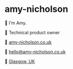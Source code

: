 # amy-nicholson

:wave: I'm Amy.

:memo: Technical product owner

:link: [amy-nicholson.co.uk](https://amy-nicholson.co.uk)

:email: [hello@amy-nicholson.co.uk](mailto:hello@amy-nicholson.co.uk)

:round_pushpin: [Glasgow, UK](https://maps.app.goo.gl/tFeVNcBn823Fy1Bs5)

